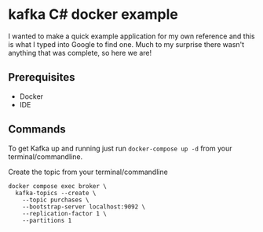 # kafka C# docker example

I wanted to make a quick example application for my own reference and this is what I typed into Google to find one. Much to my surprise there wasn't anything that was complete, so here we are!

## Prerequisites

- Docker
- IDE

## Commands

To get Kafka up and running just run `docker-compose up -d` from your terminal/commandline.

Create the topic from your terminal/commandline

```
docker compose exec broker \
  kafka-topics --create \
    --topic purchases \
    --bootstrap-server localhost:9092 \
    --replication-factor 1 \
    --partitions 1
```